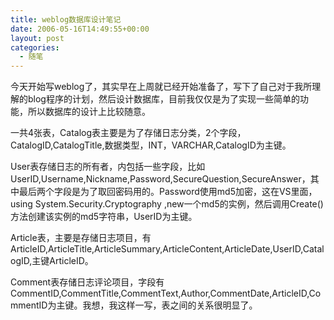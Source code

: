 ```yaml
---
title: weblog数据库设计笔记
date: 2006-05-16T14:49:55+00:00
layout: post
categories:
  - 随笔
---
```


今天开始写weblog了，其实早在上周就已经开始准备了，写下了自己对于我所理解的blog程序的计划，然后设计数据库，目前我仅仅是为了实现一些简单的功能，所以数据库的设计上比较随意。

一共4张表，Catalog表主要是为了存储日志分类，2个字段，CatalogID,CatalogTitle,数据类型，INT，VARCHAR,CatalogID为主键。

User表存储日志的所有者，内包括一些字段，比如UserID,Username,Nickname,Password,SecureQuestion,SecureAnswer，其中最后两个字段是为了取回密码用的。Password使用md5加密，这在VS里面，using System.Security.Cryptography ,new一个md5的实例，然后调用Create()方法创建该实例的md5字符串，UserID为主键。

Article表，主要是存储日志项目，有ArticleID,ArticleTitle,ArticleSummary,ArticleContent,ArticleDate,UserID,CatalogID,主键ArticleID。

Comment表存储日志评论项目，字段有CommentID,CommentTitle,CommentText,Author,CommentDate,ArticleID,CommentID为主键。我想，我这样一写，表之间的关系很明显了。